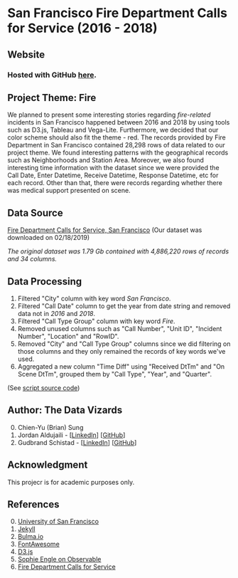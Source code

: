 # San Francisco Fire Department Calls for Service (2016 - 2018)

## Website

### Hosted with GitHub [here](https://usf-cs360-spring2019.github.io/midterm-the-data-vizards/index.html).

## Project Theme: Fire

We planned to present some interesting stories regarding *fire-related* incidents in San Francisco happened between 2016 and 2018 by using tools such as D3.js, Tableau and Vega-Lite. Furthermore, we decided that our color scheme should also fit the theme - red. The records provided by Fire Department in San Francisco contained 28,298 rows of data related to our project theme. We found interesting patterns with the geographical records such as Neighborhoods and Station Area. Moreover, we also found interesting time information with the dataset since we were provided the Call Date, Enter Datetime, Receive Datetime, Response Datetime, etc for each record. Other than that, there were records regarding whether there was medical support presented on scene.

## Data Source

[Fire Department Calls for Service, San Francisco](https://data.sfgov.org/Public-Safety/Fire-Department-Calls-for-Service/nuek-vuh3) \(Our dataset was downloaded on 02/18/2019\)

*The original dataset was 1.79 Gb contained with 4,886,220 rows of records and 34 columns.*

## Data Processing

1. Filtered "City" column with key word *San Francisco*.
2. Filtered "Call Date" column to get the year from date string and removed data not in *2016* and *2018*.
3. Filtered "Call Type Group" column with key word *Fire*.
4. Removed unused columns such as "Call Number", "Unit ID", "Incident Number", "Location" and "RowID".
5. Removed "City" and "Call Type Group" columns since we did filtering on those columns and they only remained the records of key words we've used.
6. Aggregated a new column "Time Diff" using "Received DtTm" and "On Scene DtTm", grouped them by "Call Type", "Year", and "Quarter".

\(See [script source code](https://github.com/usf-cs360-spring2019/midterm-the-data-vizards/tree/gh-pages/data)\)

## Author: The Data Vizards

0. Chien-Yu (Brian) Sung
1. Jordan Aldujaili - \[[LinkedIn](https://www.linkedin.com/in/jaldujaili/)\] \[[GitHub](https://github.com/jaldujaili)\]
1. Gudbrand Schistad - \[[LinkedIn](https://www.linkedin.com/in/gudbrand-schistad/)\] \[[GitHub](https://github.com/gudbrandsc)\]

## Acknowledgment

This projecr is for academic purposes only.

## References
0. [University of San Francisco](https://www.usfca.edu/)
1. [Jekyll](https://help.github.com/articles/setting-up-your-github-pages-site-locally-with-jekyll/)
1. [Bulma.io](https://bulma.io/)
1. [FontAwesome](https://fontawesome.com/)
1. [D3.js](https://d3js.org)
1. [Sophie Engle on Observable](https://observablehq.com/@sjengle)
1. [Fire Department Calls for Service](https://data.sfgov.org/Public-Safety/Fire-Department-Calls-for-Service/nuek-vuh3)
